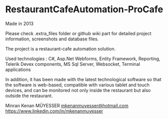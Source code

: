 # RestaurantCafeAutomation-ProCafe

Made in 2013

Please check .extra_files folder or github wiki part for detailed project information, screenshots and database files.

The project is a restaurant-cafe automation solution.

Used technologies : C#, Asp.Net Webforms, Entity Framework, Reporting, Telerik Devex components, MS Sql Server, Websocket, Terminal applications

In addition, it has been made with the latest technological software so that the software is web-based, compatible with various tablet and touch devices, and can be monitored not only inside the restaurant but also outside the restaurant.

Minran Kenan MÜYESSER
mkenanmuyesser@hotmail.com
https://www.linkedin.com/in/mkenanmuyesser